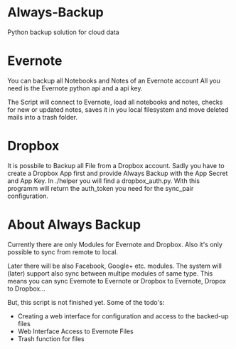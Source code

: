 Always-Backup
==============

Python backup solution for cloud data



Evernote
========
You can backup all Notebooks and Notes of an Evernote account
All you need is the Evernote python api and a api key.

The Script will connect to Evernote, load all notebooks and notes,
checks for new or updated notes, saves it in you local filesystem
and move deleted mails into a trash folder.

Dropbox
=======
It is possbile to Backup all File from a Dropbox account.
Sadly you have to create a Dropbox App first and provide
Always Backup with the App Secret and App Key. In ./helper you will
find a dropbox_auth.py. With this programm will return the auth_token you
need for the sync_pair configuration.


About Always Backup
===================
Currently there are only Modules for Evernote and Dropbox.
Also it's only possible to sync from remote to local.

Later there will be also Facebook, Google+ etc. modules. 
The system will (later) support also sync between multipe modules of same type. 
This means you can sync Evernote to Evernote or Dropbox to Evernote, 
Dropox to Dropbox...

But, this script is not finished yet.
Some of the todo's:
 - Creating a web interface for configuration and access to the backed-up files
 - Web Interface Access to Evernote Files
 - Trash function for files
